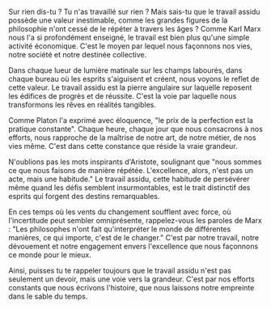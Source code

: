 
Sur rien dis-tu ? Tu n'as travaillé sur rien ? Mais sais-tu que le travail assidu possède une valeur inestimable, comme les grandes figures de la philosophie n'ont cessé de le répéter à travers les âges ? Comme Karl Marx nous l'a si profondément enseigné, le travail est bien plus qu'une simple activité économique. C'est le moyen par lequel nous façonnons nos vies, notre société et notre destinée collective.

Dans chaque lueur de lumière matinale sur les champs labourés, dans chaque bureau où les esprits s'aiguisent et créent, nous voyons le reflet de cette valeur. Le travail assidu est la pierre angulaire sur laquelle reposent les édifices de progrès et de réussite. C'est la voie par laquelle nous transformons les rêves en réalités tangibles.

Comme Platon l'a exprimé avec éloquence, "le prix de la perfection est la pratique constante". Chaque heure, chaque jour que nous consacrons à nos efforts, nous rapproche de la maîtrise de notre art, de notre métier, de nos vies même. C'est dans cette constance que réside la vraie grandeur.

N'oublions pas les mots inspirants d'Aristote, soulignant que "nous sommes ce que nous faisons de manière répétée. L'excellence, alors, n'est pas un acte, mais une habitude." Le travail assidu, cette habitude de persévérer même quand les défis semblent insurmontables, est le trait distinctif des esprits qui forgent des destins remarquables.

En ces temps où les vents du changement soufflent avec force, où l'incertitude peut sembler omniprésente, rappelez-vous les paroles de Marx : "Les philosophes n'ont fait qu'interpréter le monde de différentes manières, ce qui importe, c'est de le changer." C'est par notre travail, notre dévouement et notre engagement envers l'excellence que nous façonnons ce monde pour le mieux.

Ainsi, puisses tu te rappeler toujours que le travail assidu n'est pas seulement un devoir, mais une voie vers la grandeur. C'est par nos efforts constants que nous écrivons l'histoire, que nous laissons notre empreinte dans le sable du temps.